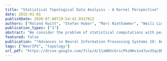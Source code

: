 ```yaml
---
title: "Statistical Topological Data Analysis - A Kernel Perspective"
date: 2015-01-01
publishDate: 2020-07-08T19:54:41.932781Z
authors: ["Roland Kwitt", "Stefan Huber", "Marc Niethammer", "Weili Lin", "Ulrich Bauer"]
publication_types: ["1"]
abstract: "We consider the problem of statistical computations with persistence diagrams, a summary representation of topological features in data. These diagrams encode persistent homology, a widely used invariant in topological data analysis. While several avenues towards a statistical treatment of the diagrams have been explored recently, we follow an alternative route that is motivated by the success of methods based on the embedding of probability measures into reproducing kernel Hilbert spaces. In fact, a positive definite kernel on persistence diagrams has recently been proposed, connecting persistent homology to popular kernel-based learning techniques such as support vector machines. However, important properties of that kernel which would enable a principled use in the context of probability measure embeddings remain to be explored. Our contribution is to close this gap by proving universality of a variant of the original kernel, and to demonstrate its effective use in two-sample hypothesis testing on synthetic as well as real-world data."
featured: false
publication: "*Advances in Neural Information Processing Systems 28: Annual Conference on Neural Information Processing Systems 2015, December 7-12, 2015, Montreal, Quebec, Canada*"
tags: ["NeurIPS", "topology"]
url_pdf: "https://drive.google.com/file/d/11aN0VcGricPkzHHvio47uv35qc8KKj8F"
---
```


